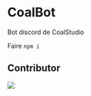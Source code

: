 # CoalBot
 Bot discord de CoalStudio

Faire `npm i`

## Contributor
<a href="https://github.com/Nirbose/CoalBot/graphs/contributors"><img src="https://opencollective.com/Nirbose/contributors.svg?width=890" /></a>
